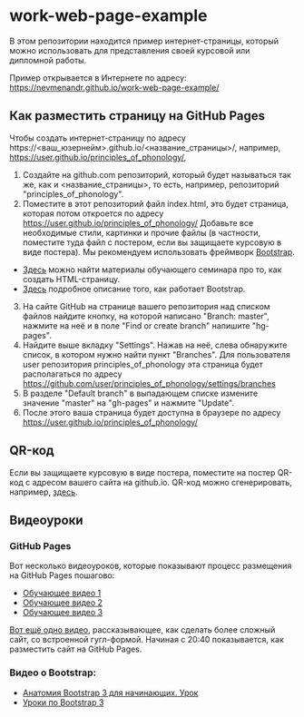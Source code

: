 # work-web-page-example
В этом репозитории находится пример интернет-страницы, который можно использовать для представления своей курсовой или дипломной работы.

Пример открывается в Интернете по адресу: https://nevmenandr.github.io/work-web-page-example/

## Как разместить страницу на GitHub Pages

Чтобы создать интернет-страницу по адресу https://<ваш_юзернейм>.github.io/<название_страницы>/, например, https://user.github.io/principles_of_phonology/, 

1. Создайте на github.com репозиторий, который будет называться так же, как и <название_страницы>, то есть, например, репозиторий "principles_of_phonology".
2. Поместите в этот репозиторий файл index.html, это будет страница, которая потом откроется по адресу https://user.github.io/principles_of_phonology/ Добавьте все необходимые стили, картинки и прочие файлы (в частности, поместите туда файл с постером, если вы защищаете курсовую в виде постера). Мы рекомендуем использовать фреймворк [Bootstrap](http://getbootstrap.com/getting-started/). 
* [Здесь](https://github.com/ElizavetaKuzmenko/Programming-and-computer-instruments/wiki/%D0%A1%D0%B5%D0%BC%D0%B8%D0%BD%D0%B0%D1%80-2:-HTML) можно найти материалы обучающего семинара про то, как создать HTML-страницу. 
* [Здесь](http://ktonanovenkogo.ru/html/bootstrap/setochnaya-sistema-bootstrap-3-primer-raboty-chast-2.html) подробное описание того, как работает Bootstrap.
3. На сайте GitHub на странице вашего репозитория над списком файлов найдите кнопку, на которой написано "Branch: master", нажмите на неё и в поле "Find or create branch" напишите "hg-pages".
4. Найдите выше вкладку "Settings". Нажав на неё, слева обнаружите список, в котором нужно найти пункт "Branches". Для пользователя user  репозитория principles_of_phonology эта страница будет располагаться по адресу 
https://github.com/user/principles_of_phonology/settings/branches
5. В разделе "Default branch" в выпадающем списке измените значение "master" на "gh-pages" и нажмите "Update".
6. После этого ваша страница будет доступна в браузере по адресу https://user.github.io/principles_of_phonology/

## QR-код

Если вы защищаете курсовую в виде постера, поместите на постер QR-код с адресом вашего сайта на github.io. QR-код можно сгенерировать, например, [здесь](http://qrcoder.ru/).

## Видеоуроки

### GitHub Pages
Вот несколько видеоуроков, которые показывают процесс размещения на GitHub Pages пошагово: 
* [Обучающее видео 1](https://www.youtube.com/watch?v=_Ye2_Gb_yVY)
* [Обучающее видео 2](https://www.youtube.com/watch?v=wejKNgXaie8)
* [Обучающее видео 3](https://www.youtube.com/watch?v=yX1W5B7V7Ec)

[Вот ещё одно видео](https://www.youtube.com/watch?v=W_DD5a4ZCi8), рассказывающее, как сделать более сложный сайт, со встроенной гугл-формой. Начиная с 20:40 показывается, как разместить сайт на GitHub Pages.

### Видео о Bootstrap:
* [Анатомия Bootstrap 3 для начинающих. Урок ](https://www.youtube.com/watch?v=9N88P_CMQh0)
* [Уроки по Bootstrap 3](https://www.youtube.com/watch?v=AYkEfr-5b1o&list=PLypd1VrGv7FPokhw3f5pwBQTHsU9T2mBq)



